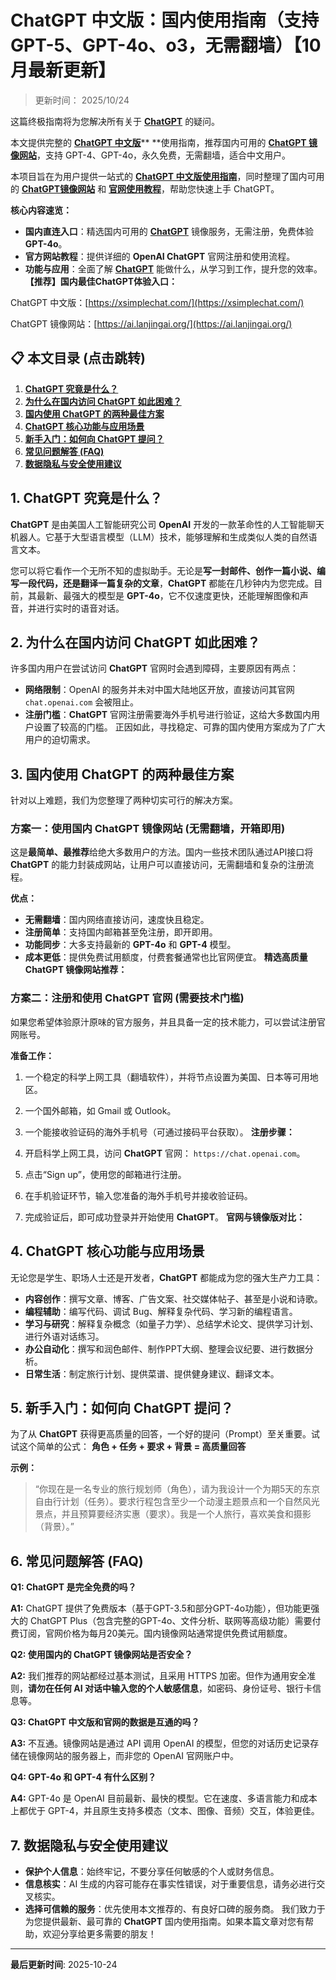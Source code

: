 # ChatGPT 中文版：国内使用指南（支持 GPT-5、GPT-4o、o3，无需翻墙）【10月最新更新】

> 更新时间： 2025/10/24

这篇终极指南将为您解决所有关于 [**ChatGPT**](https://ai.lanjingchat.com/) 的疑问。

本文提供完整的 [**ChatGPT 中文版**](https://xsimplechat.com/)** **使用指南，推荐国内可用的 [**ChatGPT 镜像网站**](https://ai.lanjingchat.com/)，支持 GPT-4、GPT-4o，永久免费，无需翻墙，适合中文用户。

本项目旨在为用户提供一站式的 [**ChatGPT 中文版使用指南**](https://xsimplechat.com/)，同时整理了国内可用的 [**ChatGPT镜像网站**](https://ai.lanjingchat.com/) 和 [**官网使用教程**](https://xsimplechat.com/)，帮助您快速上手 ChatGPT。

**核心内容速览：**

- **国内直连入口**：精选国内可用的 [**ChatGPT**](https://ai.lanjingchat.com/) 镜像服务，无需注册，免费体验 **GPT-4o**。
- **官方网站教程**：提供详细的 **OpenAI ChatGPT** 官网注册和使用流程。
- **功能与应用**：全面了解 [**ChatGPT**](https://ai.lanjingchat.com/) 能做什么，从学习到工作，提升您的效率。
**【推荐】国内最佳ChatGPT体验入口：**

ChatGPT 中文版：[https://xsimplechat.com/](https://xsimplechat.com/)

ChatGPT 镜像网站：[https://ai.lanjingai.org/](https://ai.lanjingai.org/)

## 📋 本文目录 (点击跳转)

1. [**ChatGPT 究竟是什么？**](/2940230047c780b8a7f7f4e94df49b46?v=2940230047c78130bb30000c21aa6f85&p=2940230047c7810694d3c0ff60cf0092)
1. [**为什么在国内访问 ChatGPT 如此困难？**](/2940230047c780b8a7f7f4e94df49b46?v=2940230047c78130bb30000c21aa6f85&p=2940230047c7810694d3c0ff60cf0092)
1. [**国内使用 ChatGPT 的两种最佳方案**](/2940230047c780b8a7f7f4e94df49b46?v=2940230047c78130bb30000c21aa6f85&p=2940230047c7810694d3c0ff60cf0092)
1. [**ChatGPT 核心功能与应用场景**](/2940230047c780b8a7f7f4e94df49b46?v=2940230047c78130bb30000c21aa6f85&p=2940230047c7810694d3c0ff60cf0092)
1. [**新手入门：如何向 ChatGPT 提问？**](/2940230047c780b8a7f7f4e94df49b46?v=2940230047c78130bb30000c21aa6f85&p=2940230047c7810694d3c0ff60cf0092)
1. [**常见问题解答 (FAQ)**](/2940230047c780b8a7f7f4e94df49b46?v=2940230047c78130bb30000c21aa6f85&p=2940230047c7810694d3c0ff60cf0092)
1. [**数据隐私与安全使用建议**](/2940230047c780b8a7f7f4e94df49b46?v=2940230047c78130bb30000c21aa6f85&p=2940230047c7810694d3c0ff60cf0092)
## **1. ChatGPT 究竟是什么？**

**ChatGPT** 是由美国人工智能研究公司 **OpenAI** 开发的一款革命性的人工智能聊天机器人。它基于大型语言模型（LLM）技术，能够理解和生成类似人类的自然语言文本。

您可以将它看作一个无所不知的虚拟助手。无论是**写一封邮件、创作一篇小说、编写一段代码，还是翻译一篇复杂的文章**，**ChatGPT** 都能在几秒钟内为您完成。目前，其最新、最强大的模型是 **GPT-4o**，它不仅速度更快，还能理解图像和声音，并进行实时的语音对话。

## **2. 为什么在国内访问 ChatGPT 如此困难？**

许多国内用户在尝试访问 **ChatGPT** 官网时会遇到障碍，主要原因有两点：

- **网络限制**：OpenAI 的服务并未对中国大陆地区开放，直接访问其官网 `chat.openai.com` 会被阻止。
- **注册门槛**：**ChatGPT** 官网注册需要海外手机号进行验证，这给大多数国内用户设置了较高的门槛。
正因如此，寻找稳定、可靠的国内使用方案成为了广大用户的迫切需求。

## **3. 国内使用 ChatGPT 的两种最佳方案**

针对以上难题，我们为您整理了两种切实可行的解决方案。

### 方案一：使用国内 ChatGPT 镜像网站 (无需翻墙，开箱即用)

这是**最简单、最推荐**给绝大多数用户的方法。国内一些技术团队通过API接口将 **ChatGPT** 的能力封装成网站，让用户可以直接访问，无需翻墙和复杂的注册流程。

**优点：**

- **无需翻墙**：国内网络直接访问，速度快且稳定。
- **注册简单**：支持国内邮箱甚至免注册，即开即用。
- **功能同步**：大多支持最新的 **GPT-4o** 和 **GPT-4** 模型。
- **成本更低**：提供免费试用额度，付费套餐通常也比官网便宜。
**精选高质量 ChatGPT 镜像网站推荐：**

### 方案二：注册和使用 ChatGPT 官网 (需要技术门槛)

如果您希望体验原汁原味的官方服务，并且具备一定的技术能力，可以尝试注册官网账号。

**准备工作：**

1. 一个稳定的科学上网工具（翻墙软件），并将节点设置为美国、日本等可用地区。
1. 一个国外邮箱，如 Gmail 或 Outlook。
1. 一个能接收验证码的海外手机号（可通过接码平台获取）。
**注册步骤：**

1. 开启科学上网工具，访问 **ChatGPT** 官网： `https://chat.openai.com`。
1. 点击“Sign up”，使用您的邮箱进行注册。
1. 在手机验证环节，输入您准备的海外手机号并接收验证码。
1. 完成验证后，即可成功登录并开始使用 **ChatGPT**。
**官网与镜像版对比：**

## **4. ChatGPT 核心功能与应用场景**

无论您是学生、职场人士还是开发者，**ChatGPT** 都能成为您的强大生产力工具：

- **内容创作**：撰写文章、博客、广告文案、社交媒体帖子、甚至是小说和诗歌。
- **编程辅助**：编写代码、调试 Bug、解释复杂代码、学习新的编程语言。
- **学习与研究**：解释复杂概念（如量子力学）、总结学术论文、提供学习计划、进行外语对话练习。
- **办公自动化**：撰写和润色邮件、制作PPT大纲、整理会议纪要、进行数据分析。
- **日常生活**：制定旅行计划、提供菜谱、提供健身建议、翻译文本。
## **5. 新手入门：如何向 ChatGPT 提问？**

为了从 **ChatGPT** 获得更高质量的回答，一个好的提问（Prompt）至关重要。试试这个简单的公式：
**角色 + 任务 + 要求 + 背景 = 高质量回答**

**示例：**

> “你现在是一名专业的旅行规划师（角色），请为我设计一个为期5天的东京自由行计划（任务）。要求行程包含至少一个动漫主题景点和一个自然风光景点，并且预算要经济实惠（要求）。我是一个人旅行，喜欢美食和摄影（背景）。”

## **6. 常见问题解答 (FAQ)**

**Q1: ChatGPT 是完全免费的吗？**

**A1:** ChatGPT 提供了免费版本（基于GPT-3.5和部分GPT-4o功能），但功能更强大的 ChatGPT Plus（包含完整的GPT-4o、文件分析、联网等高级功能）需要付费订阅，官网价格为每月20美元。国内镜像网站通常提供免费试用额度。

**Q2: 使用国内的 ChatGPT 镜像网站是否安全？**

**A2:** 我们推荐的网站都经过基本测试，且采用 HTTPS 加密。但作为通用安全准则，**请勿在任何 AI 对话中输入您的个人敏感信息**，如密码、身份证号、银行卡信息等。

**Q3: ChatGPT 中文版和官网的数据是互通的吗？**

**A3:** 不互通。镜像网站是通过 API 调用 OpenAI 的模型，但您的对话历史记录存储在镜像网站的服务器上，而非您的 OpenAI 官网账户中。

**Q4: GPT-4o 和 GPT-4 有什么区别？**

**A4:** GPT-4o 是 OpenAI 目前最新、最快的模型。它在速度、多语言能力和成本上都优于 GPT-4，并且原生支持多模态（文本、图像、音频）交互，体验更佳。

## **7. 数据隐私与安全使用建议**

- **保护个人信息**：始终牢记，不要分享任何敏感的个人或财务信息。
- **信息核实**：AI 生成的内容可能存在事实性错误，对于重要信息，请务必进行交叉核实。
- **选择可信赖的服务**：优先使用本文推荐的、有良好口碑的服务商。
我们致力于为您提供最新、最可靠的 **ChatGPT** 国内使用指南。如果本篇文章对您有帮助，欢迎分享给更多需要的朋友！


---

**最后更新时间**: 2025-10-24
